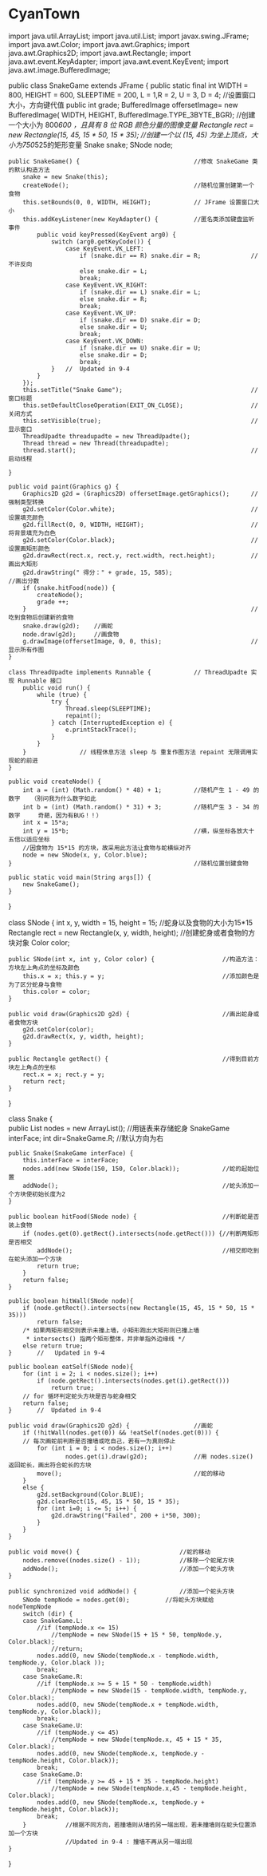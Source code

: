 # CyanTown
import java.util.ArrayList;
import java.util.List;
import javax.swing.JFrame;
import java.awt.Color;
import java.awt.Graphics;
import java.awt.Graphics2D;
import java.awt.Rectangle;
import java.awt.event.KeyAdapter;
import java.awt.event.KeyEvent;
import java.awt.image.BufferedImage;

public class SnakeGame extends JFrame {
	public static final int WIDTH = 800, HEIGHT = 600, SLEEPTIME = 200,
							L = 1,R = 2, U = 3, D = 4;			//设置窗口大小，方向键代值
	public int grade;
	BufferedImage offersetImage= new BufferedImage( WIDTH, HEIGHT, BufferedImage.TYPE_3BYTE_BGR);
	//创建一个大小为 800*600 ，且具有 8 位 RGB 颜色分量的图像变量
	Rectangle rect = new Rectangle(15, 45, 15 * 50, 15 * 35);
	//创建一个以 (15, 45) 为坐上顶点，大小为750*525的矩形变量
	Snake snake;
	SNode node;
	
	public SnakeGame() {								//修改 SnakeGame 类的默认构造方法
		snake = new Snake(this);
		createNode();									//随机位置创建第一个食物
		this.setBounds(0, 0, WIDTH, HEIGHT);			// JFrame 设置窗口大小
		this.addKeyListener(new KeyAdapter() {			//匿名类添加键盘监听事件
			public void keyPressed(KeyEvent arg0) {						
				switch (arg0.getKeyCode()) {
					case KeyEvent.VK_LEFT:
						if (snake.dir == R) snake.dir = R;				//不许反向
						else snake.dir = L;
						break;
					case KeyEvent.VK_RIGHT:
						if (snake.dir == L) snake.dir = L;
						else snake.dir = R;
						break;
					case KeyEvent.VK_UP:
						if (snake.dir == D) snake.dir = D;
						else snake.dir = U;
						break;
					case KeyEvent.VK_DOWN:
						if (snake.dir == U) snake.dir = U; 
						else snake.dir = D;
						break;
				}	//	Updated in 9-4
			}
		});
		this.setTitle("Snake Game");									//窗口标题
		this.setDefaultCloseOperation(EXIT_ON_CLOSE);					//关闭方式
		this.setVisible(true);											//显示窗口
		ThreadUpadte threadupadte = new ThreadUpadte();
		Thread thread = new Thread(threadupadte);
		thread.start();													//启动线程
		
	}

	public void paint(Graphics g) {
		Graphics2D g2d = (Graphics2D) offersetImage.getGraphics();		//强制类型转换
		g2d.setColor(Color.white);										//设置填充颜色
		g2d.fillRect(0, 0, WIDTH, HEIGHT);								//将背景填充为白色
		g2d.setColor(Color.black);										//设置画矩形颜色
		g2d.drawRect(rect.x, rect.y, rect.width, rect.height);			//画出大矩形
		g2d.drawString(" 得分：" + grade, 15, 585);						//画出分数		
		if (snake.hitFood(node)) {											
			createNode();
			grade ++;
		}																//吃到食物后创建新的食物
		snake.draw(g2d);	//画蛇
		node.draw(g2d);		//画食物
		g.drawImage(offersetImage, 0, 0, this);							//显示所有作图
	}

	class ThreadUpadte implements Runnable {			// ThreadUpadte 实现 Runnable 接口
		public void run() {								
			while (true) {
				try {
					Thread.sleep(SLEEPTIME);
					repaint();
				} catch (InterruptedException e) {
					e.printStackTrace();
				}
			}
		}				// 线程休息方法 sleep 与 重复作图方法 repaint 无限调用实现蛇的前进
	}
	
	public void createNode() {
		int a = (int) (Math.random() * 48) + 1;			//随机产生 1 - 49 的数字	（别问我为什么数字如此
		int	b = (int) (Math.random() * 31) + 3;			//随机产生 3 - 34 的数字	  奇葩，因为有BUG！！）
		int x = 15*a;										 
		int y = 15*b;									//横，纵坐标各放大十五倍以适应坐标
		//因食物为 15*15 的方块，故采用此方法让食物与蛇横纵对齐
		node = new SNode(x, y, Color.blue);
	}													//随机位置创建食物
	
	public static void main(String args[]) {
		new SnakeGame();
	}
}

class SNode {
	int x, y, width = 15, height = 15;							//蛇身以及食物的大小为15*15
	Rectangle rect = new Rectangle(x, y, width, height);		//创建蛇身或者食物的方块对象
	Color color;
	
	public SNode(int x, int y, Color color) {					//构造方法：方块左上角点的坐标及颜色
		this.x = x; this.y = y;									//添加颜色是为了区分蛇身与食物
		this.color = color;
	}
	
	public void draw(Graphics2D g2d) {							//画出蛇身或者食物方块
		g2d.setColor(color);
		g2d.drawRect(x, y, width, height);
	}
	
	public Rectangle getRect() {								//得到目前方块左上角点的坐标
		rect.x = x; rect.y = y;
		return rect;
	}
}

class Snake {   
	public List<SNode> nodes = new ArrayList<SNode>();			//用链表来存储蛇身
	SnakeGame interFace;
	int dir=SnakeGame.R;										//默认方向为右
	
	
	public Snake(SnakeGame interFace) {							
		this.interFace = interFace;
		nodes.add(new SNode(150, 150, Color.black));			//蛇的起始位置
		addNode();												//蛇头添加一个方块使初始长度为2
	}
	
	public boolean hitFood(SNode node) {						//判断蛇是否装上食物
		if (nodes.get(0).getRect().intersects(node.getRect())) {//判断两矩形是否相交
			addNode();											//相交即吃到在蛇头添加一个方块
			return true;						
		}
		return false;
	}
	
	public boolean hitWall(SNode node){		
		if (node.getRect().intersects(new Rectangle(15, 45, 15 * 50, 15 * 35))) 
			return false;
		/* 如果两矩形相交则表示未撞上墙，小矩形跑出大矩形则已撞上墙
		 * intersects() 指两个矩形整体，并非单指外边缘线 */
		else return true;
	}		//   Updated in 9-4
	
	public boolean eatSelf(SNode node){
		for (int i = 2; i < nodes.size(); i++)
			if (node.getRect().intersects(nodes.get(i).getRect())) 
				return true;
		// for 循环判定蛇头方块是否与蛇身相交
		return false;
	}		//	Updated in 9-4
	
	public void draw(Graphics2D g2d) {					//画蛇
		if (!hitWall(nodes.get(0)) && !eatSelf(nodes.get(0))) {
		// 每次画蛇前判断是否撞墙或吃自己，若有一为真则停止
			for (int i = 0; i < nodes.size(); i++)
					nodes.get(i).draw(g2d);				//用 nodes.size() 返回蛇长，画出符合蛇长的方块
			move();										//蛇的移动
		}
		else {
			g2d.setBackground(Color.BLUE);
			g2d.clearRect(15, 45, 15 * 50, 15 * 35);
			for (int i=0; i <= 5; i++) {
				g2d.drawString("Failed", 200 + i*50, 300);
			}
		}
	}
	
	public void move() {							//蛇的移动
		nodes.remove((nodes.size() - 1));			//移除一个蛇尾方块
		addNode();									//添加一个蛇头方块
	}
	
	public synchronized void addNode() {			//添加一个蛇头方块
		SNode tempNode = nodes.get(0);			//将蛇头方块赋给 nodeTempNode 
		switch (dir) {								
		case SnakeGame.L:
			//if (tempNode.x <= 15) 
				//tempNode = new SNode(15 + 15 * 50, tempNode.y, Color.black);
				//return;
			nodes.add(0, new SNode(tempNode.x - tempNode.width, tempNode.y, Color.black ));
			break;
		case SnakeGame.R:
			//if (tempNode.x >= 5 + 15 * 50 - tempNode.width) 
				//tempNode = new SNode(15 - tempNode.width, tempNode.y, Color.black);
			nodes.add(0, new SNode(tempNode.x + tempNode.width, tempNode.y, Color.black));
			break;
		case SnakeGame.U:
			//if (tempNode.y <= 45) 
				//tempNode = new SNode(tempNode.x, 45 + 15 * 35, Color.black);
			nodes.add(0, new SNode(tempNode.x, tempNode.y - tempNode.height, Color.black));
			break;
		case SnakeGame.D:
			//if (tempNode.y >= 45 + 15 * 35 - tempNode.height) 
				//tempNode = new SNode(tempNode.x,45 - tempNode.height, Color.black);
			nodes.add(0, new SNode(tempNode.x, tempNode.y + tempNode.height, Color.black));
			break;
		}			//根据不同方向，若撞墙则从墙的另一端出现，若未撞墙则在蛇头位置添加一个方块
					//Updated in 9-4 : 撞墙不再从另一端出现
	}
}
